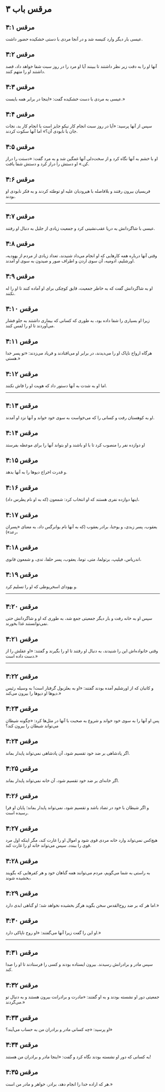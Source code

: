 # مرقس باب ۳

## مرقس ۳:۱

عیسی بار دیگر وارد کنیسه شد و در آنجا مردی با دستی خشکیده حضور داشت.

## مرقس ۳:۲

آنها او را به دقت زیر نظر داشتند تا ببینند آیا او مرد را در روز سبت شفا خواهد داد، قصد داشتند او را متهم کنند.

## مرقس ۳:۳

عیسی به مردی با دست خشکیده گفت: «اینجا در برابر همه بایست.»

## مرقس ۳:۴

سپس از آنها پرسید: «آیا در روز سبت انجام کار نیکو جایز است یا انجام کار بد، نجات جان یا نابودی آن؟» اما آنها سکوت کردند.

## مرقس ۳:۵

او با خشم به آنها نگاه کرد و از سخت‌دلی آنها غمگین شد و به مرد گفت: «دستت را دراز کن.» او دستش را دراز کرد و دستش شفا یافت.

## مرقس ۳:۶

فریسیان بیرون رفتند و بلافاصله با هیرودیان علیه او توطئه کردند و به فکر نابودی او بودند.

---

## مرقس ۳:۷

عیسی با شاگردانش به دریا عقب‌نشینی کرد و جمعیت زیادی از جلیل به دنبال او رفتند.

## مرقس ۳:۸

وقتی آنها درباره همه کارهایی که او انجام می‌داد شنیدند، تعداد زیادی از مردم از یهودیه، اورشلیم، ادومیه، آن سوی اردن و اطراف صور و صیدون به سوی او آمدند.

## مرقس ۳:۹

او به شاگردانش گفت که به خاطر جمعیت، قایق کوچکی برای او آماده کنند تا او را له نکنند.

## مرقس ۳:۱۰

زیرا او بسیاری را شفا داده بود، به طوری که کسانی که بیماری داشتند به جلو فشار می‌آوردند تا او را لمس کنند.

## مرقس ۳:۱۱

هرگاه ارواح ناپاک او را می‌دیدند، در برابر او می‌افتادند و فریاد می‌زدند: «تو پسر خدا هستی.»

## مرقس ۳:۱۲

اما او به شدت به آنها دستور داد که هویت او را فاش نکنند.

---

## مرقس ۳:۱۳

او به کوهستان رفت و کسانی را که می‌خواست به سوی خود خواند و آنها نزد او آمدند.

## مرقس ۳:۱۴

او دوازده نفر را منصوب کرد تا با او باشند و او بتواند آنها را برای موعظه بفرستد

## مرقس ۳:۱۵

و قدرت اخراج دیوها را به آنها بدهد.

## مرقس ۳:۱۶

اینها دوازده نفری هستند که او انتخاب کرد: شمعون (که به او نام پطرس داد)،

## مرقس ۳:۱۷

یعقوب، پسر زبدی، و یوحنا، برادر یعقوب (که به آنها نام بوانرگس داد، به معنای «پسران رعد»)،

## مرقس ۳:۱۸

اندریاس، فیلیپ، برتولما، متی، توما، یعقوب، پسر حلفا، تدی، و شمعون قانوی،

## مرقس ۳:۱۹

و یهودای اسخریوطی که او را تسلیم کرد.

---

## مرقس ۳:۲۰

سپس او به خانه رفت و بار دیگر جمعیتی جمع شد، به طوری که او و شاگردانش حتی نمی‌توانستند غذا بخورند.

## مرقس ۳:۲۱

وقتی خانواده‌اش این را شنیدند، به دنبال او رفتند تا او را بگیرند و گفتند: «او عقلش را از دست داده است.»

---

## مرقس ۳:۲۲

و کاتبان که از اورشلیم آمده بودند گفتند: «او به بعلزبول گرفتار است! به وسیله رئیس دیوها او دیوها را بیرون می‌کند.»

## مرقس ۳:۲۳

پس او آنها را به سوی خود خواند و شروع به صحبت با آنها در مثل‌ها کرد: «چگونه شیطان می‌تواند شیطان را بیرون کند؟

## مرقس ۳:۲۴

اگر پادشاهی بر ضد خود تقسیم شود، آن پادشاهی نمی‌تواند پایدار بماند.

## مرقس ۳:۲۵

اگر خانه‌ای بر ضد خود تقسیم شود، آن خانه نمی‌تواند پایدار بماند.

## مرقس ۳:۲۶

و اگر شیطان با خود در تضاد باشد و تقسیم شود، نمی‌تواند پایدار بماند؛ پایان او فرا رسیده است.

## مرقس ۳:۲۷

هیچ‌کس نمی‌تواند وارد خانه مردی قوی شود و اموال او را غارت کند، مگر اینکه اول مرد قوی را ببندد. سپس می‌تواند خانه او را غارت کند.

## مرقس ۳:۲۸

به راستی به شما می‌گویم، مردم می‌توانند همه گناهان خود و هر کفرهایی که بگویند بخشیده شوند،

## مرقس ۳:۲۹

اما هر که بر ضد روح‌القدس سخن بگوید هرگز بخشیده نخواهد شد؛ او گناهی ابدی دارد.»

## مرقس ۳:۳۰

او این را گفت زیرا آنها می‌گفتند: «او روح ناپاکی دارد.»

---

## مرقس ۳:۳۱

سپس مادر و برادرانش رسیدند. بیرون ایستاده بودند و کسی را فرستادند تا او را صدا کند.

## مرقس ۳:۳۲

جمعیتی دور او نشسته بودند و به او گفتند: «مادرت و برادرانت بیرون هستند و به دنبال تو می‌گردند.»

## مرقس ۳:۳۳

او پرسید: «چه کسانی مادر و برادران من به حساب می‌آیند؟»

## مرقس ۳:۳۴

به کسانی که دور او نشسته بودند نگاه کرد و گفت: «اینجا مادر و برادران من هستند!

## مرقس ۳:۳۵

هر که اراده خدا را انجام دهد، برادر، خواهر و مادر من است.»
